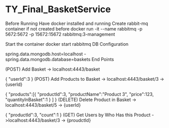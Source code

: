 # TY_Final_BasketService

Before Running
Have docker installed and running Create rabbit-mq container if not created before docker run -it --name rabbitmq -p 5672:5672 -p 15672:15672 rabbitmq:3-management

Start the container
docker start rabbitmq
DB Configuration

spring.data.mongodb.host=localhost -spring.data.mongodb.database=baskets
End Points

(POST) Add Basket -> localhost:4443/basket

{ "userId":3 }
(POST) Add Products to Basket -> localhost:4443/basket/3 -> {userId}

{ "products":[{ "productId":3, "productName":"Product 3", "price":123, "quantityInBasket":1 } ] }
(DELETE) Delete Product in Basket -> localhost:4443/basket/5 -> {userId}

{ "productId":3, "count":1 }
(GET) Get Users by Who Has this Product ->localhost:4443/basket/3 -> {proudctId}

